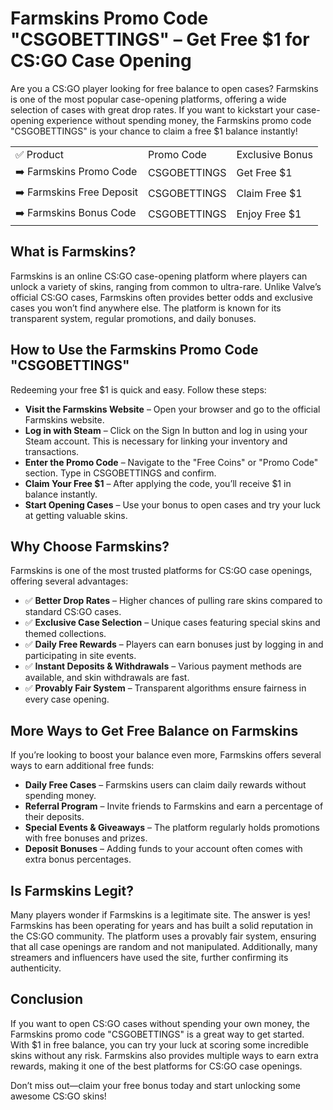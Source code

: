 
<h1>Farmskins Promo Code "CSGOBETTINGS" – Get Free $1 for CS:GO Case Opening</h1>

Are you a CS:GO player looking for free balance to open cases? Farmskins is one of the most popular case-opening platforms, offering a wide selection of cases with great drop rates. If you want to kickstart your case-opening experience without spending money, the Farmskins promo code "CSGOBETTINGS" is your chance to claim a free $1 balance instantly!

<table>
  <tr>
    <td>✅ Product</td>
    <td>Promo Code</td>
    <td>Exclusive Bonus</td>
  </tr>
  <tr>
    <td>➡️ Farmskins Promo Code</td>
    <td>CSGOBETTINGS</td>
    <td>Get Free $1</td>
  </tr>
  <tr>
    <td>➡️ Farmskins Free Deposit</td>
    <td>CSGOBETTINGS</td>
    <td>Claim Free $1</td>
  </tr>
  <tr>
    <td>➡️ Farmskins Bonus Code</td>
    <td>CSGOBETTINGS</td>
    <td>Enjoy Free $1</td>
  </tr>
</table>

<h2>What is Farmskins?</h2>

Farmskins is an online CS:GO case-opening platform where players can unlock a variety of skins, ranging from common to ultra-rare. Unlike Valve’s official CS:GO cases, Farmskins often provides better odds and exclusive cases you won’t find anywhere else. The platform is known for its transparent system, regular promotions, and daily bonuses.

<h2>How to Use the Farmskins Promo Code "CSGOBETTINGS"</h2>
Redeeming your free $1 is quick and easy. Follow these steps:

- **Visit the Farmskins Website** – Open your browser and go to the official Farmskins website.
- **Log in with Steam** – Click on the Sign In button and log in using your Steam account. This is necessary for linking your inventory and transactions.
- **Enter the Promo Code** – Navigate to the "Free Coins" or "Promo Code" section. Type in CSGOBETTINGS and confirm.
- **Claim Your Free $1** – After applying the code, you’ll receive $1 in balance instantly.
- **Start Opening Cases** – Use your bonus to open cases and try your luck at getting valuable skins.

<h2>Why Choose Farmskins?</h2>
Farmskins is one of the most trusted platforms for CS:GO case openings, offering several advantages:

- ✅ **Better Drop Rates** – Higher chances of pulling rare skins compared to standard CS:GO cases.
- ✅ **Exclusive Case Selection** – Unique cases featuring special skins and themed collections.
- ✅ **Daily Free Rewards** – Players can earn bonuses just by logging in and participating in site events.
- ✅ **Instant Deposits & Withdrawals** – Various payment methods are available, and skin withdrawals are fast.
- ✅ **Provably Fair System** – Transparent algorithms ensure fairness in every case opening.


<h2>More Ways to Get Free Balance on Farmskins</h2>
If you’re looking to boost your balance even more, Farmskins offers several ways to earn additional free funds:

- **Daily Free Cases** – Farmskins users can claim daily rewards without spending money.
- **Referral Program** – Invite friends to Farmskins and earn a percentage of their deposits.
- **Special Events & Giveaways** – The platform regularly holds promotions with free bonuses and prizes.
- **Deposit Bonuses** – Adding funds to your account often comes with extra bonus percentages.

<h2>Is Farmskins Legit?</h2>
Many players wonder if Farmskins is a legitimate site. The answer is yes! Farmskins has been operating for years and has built a solid reputation in the CS:GO community. The platform uses a provably fair system, ensuring that all case openings are random and not manipulated. Additionally, many streamers and influencers have used the site, further confirming its authenticity.


<h2>Conclusion</h2>
If you want to open CS:GO cases without spending your own money, the Farmskins promo code "CSGOBETTINGS" is a great way to get started. With $1 in free balance, you can try your luck at scoring some incredible skins without any risk. Farmskins also provides multiple ways to earn extra rewards, making it one of the best platforms for CS:GO case openings.

Don’t miss out—claim your free bonus today and start unlocking some awesome CS:GO skins!
